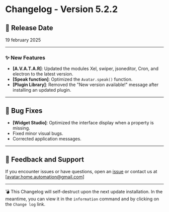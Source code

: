 # Changelog - Version 5.2.2

## 📅 Release Date
19 february 2025

---

### ✨ New Features
- **[A.V.A.T.A.R]**: Updated the modules Xel, swiper, jsoneditor, Cron, and electron to the latest version.
- **[Speak function]**: Optimized the `Avatar.speak()` function.
- **[Plugin Library]**: Removed the "New version available!" message after installing an updated plugin.

---

## 🐞 Bug Fixes
- **[Widget Studio]**: Optimized the interface display when a property is missing.
- Fixed minor visual bugs.  
- Corrected application messages.

---

## 📩 Feedback and Support
If you encounter issues or have questions, open an [issue](https://github.com/Avatar-Home-Automation/A.V.A.T.A.R-Server/issues) or contact us at [avatar.home.automation@gmail.com]

---

💣 This Changelog will self-destruct upon the next update installation. In the meantime, you can view it in the `information` command and by clicking on the `Change log` link.

<br><br>
